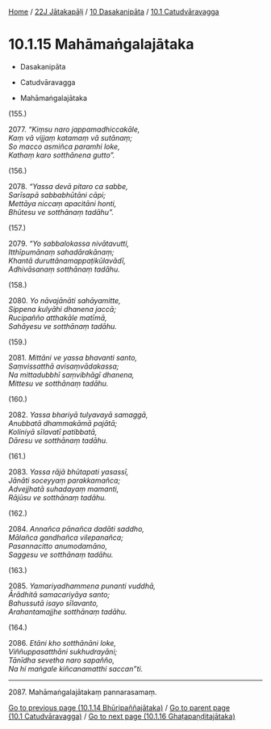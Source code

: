 
[Home](/) / [22J Jātakapāḷi](../../../22J.md) / [10 Dasakanipāta](../../10.md) / [10.1 Catudvāravagga](../10.1.md)

# 10.1.15 Mahāmaṅgalajātaka

* Dasakanipāta

* Catudvāravagga

* Mahāmaṅgalajātaka

(155.)

2077\. _“Kiṃsu naro jappamadhiccakāle,_  
_Kaṃ vā vijjaṃ katamaṃ vā sutānaṃ;_  
_So macco asmiñca paramhi loke,_  
_Kathaṃ karo sotthānena gutto”._  


(156.)

2078\. _“Yassa devā pitaro ca sabbe,_  
_Sarīsapā sabbabhūtāni cāpi;_  
_Mettāya niccaṃ apacitāni honti,_  
_Bhūtesu ve sotthānaṃ tadāhu”._  


(157.)

2079\. _“Yo sabbalokassa nivātavutti,_  
_Itthīpumānaṃ sahadārakānaṃ;_  
_Khantā duruttānamappaṭikūlavādī,_  
_Adhivāsanaṃ sotthānaṃ tadāhu._  


(158.)

2080\. _Yo nāvajānāti sahāyamitte,_  
_Sippena kulyāhi dhanena jaccā;_  
_Rucipañño atthakāle matīmā,_  
_Sahāyesu ve sotthānaṃ tadāhu._  


(159.)

2081\. _Mittāni ve yassa bhavanti santo,_  
_Saṃvissatthā avisaṃvādakassa;_  
_Na mittadubbhī saṃvibhāgī dhanena,_  
_Mittesu ve sotthānaṃ tadāhu._  


(160.)

2082\. _Yassa bhariyā tulyavayā samaggā,_  
_Anubbatā dhammakāmā pajātā;_  
_Koliniyā sīlavatī patibbatā,_  
_Dāresu ve sotthānaṃ tadāhu._  


(161.)

2083\. _Yassa rājā bhūtapati yasassī,_  
_Jānāti soceyyaṃ parakkamañca;_  
_Advejjhatā suhadayaṃ mamanti,_  
_Rājūsu ve sotthānaṃ tadāhu._  


(162.)

2084\. _Annañca pānañca dadāti saddho,_  
_Mālañca gandhañca vilepanañca;_  
_Pasannacitto anumodamāno,_  
_Saggesu ve sotthānaṃ tadāhu._  


(163.)

2085\. _Yamariyadhammena punanti vuddhā,_  
_Ārādhitā samacariyāya santo;_  
_Bahussutā isayo sīlavanto,_  
_Arahantamajjhe sotthānaṃ tadāhu._  


(164.)

2086\. _Etāni kho sotthānāni loke,_  
_Viññuppasatthāni sukhudrayāni;_  
_Tānīdha sevetha naro sapañño,_  
_Na hi maṅgale kiñcanamatthi saccan”ti._  


---

2087\. Mahāmaṅgalajātakaṃ pannarasamaṃ.



[Go to previous page (10.1.14 Bhūripaññajātaka)](10.1.14.md) / [Go to parent page (10.1 Catudvāravagga)](../10.1.md) / [Go to next page (10.1.16 Ghaṭapaṇḍitajātaka)](10.1.16.md)


